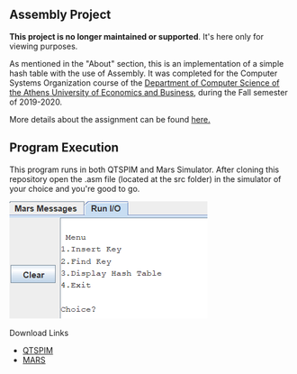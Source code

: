 ## Assembly Project 

**This project is no longer maintained or supported**. It's here only for viewing purposes.

As mentioned in the "About" section, this is an implementation of a simple hash table with the use of Assembly. It was completed for the Computer Systems Organization course of the [Department of Computer Science of the Athens University of Economics and Business](https://www.dept.aueb.gr/el/cs), during the Fall semester of 2019-2020.

More details about the assignment can be found [here.](assignment/project-assignment.pdf)

## Program Execution

This program runs in both QTSPIM and Mars Simulator. After cloning this repository open the .asm file (located at the src folder) in the simulator of your choice and you're good to go.

![Εναλλακτικό κείμενο](img/exec_example.png)

Download Links

- [QTSPIM](http://spimsimulator.sourceforge.net/)
- [MARS](http://courses.missouristate.edu/kenvollmar/mars/)
